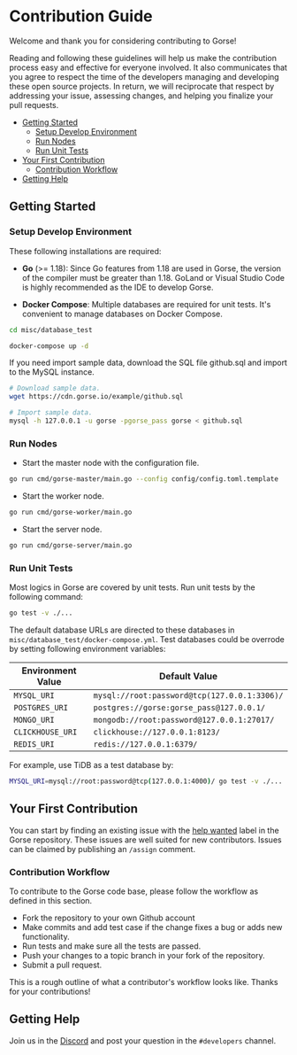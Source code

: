 # Contribution Guide

Welcome and thank you for considering contributing to Gorse!

Reading and following these guidelines will help us make the contribution process easy and effective for everyone involved. It also communicates that you agree to respect the time of the developers managing and developing these open source projects. In return, we will reciprocate that respect by addressing your issue, assessing changes, and helping you finalize your pull requests.

* [Getting Started](#getting-started)
  * [Setup Develop Environment](#setup-develop-environment)
  * [Run Nodes](#run-nodes)
  * [Run Unit Tests](#run-unit-tests)
* [Your First Contribution](#your-first-contribution)
  * [Contribution Workflow](#contribution-workflow)
* [Getting Help](#getting-help)

## Getting Started

### Setup Develop Environment

These following installations are required:

- **Go** (>= 1.18): Since Go features from 1.18 are used in Gorse, the version of the compiler must be greater than 1.18. GoLand or Visual Studio Code is highly recommended as the IDE to develop Gorse.

- **Docker Compose**: Multiple databases are required for unit tests. It's convenient to manage databases on Docker Compose.

```bash
cd misc/database_test

docker-compose up -d
```

If you need import sample data, download the SQL file github.sql and import to the MySQL instance.

```bash
# Download sample data.
wget https://cdn.gorse.io/example/github.sql

# Import sample data.
mysql -h 127.0.0.1 -u gorse -pgorse_pass gorse < github.sql
```

### Run Nodes

- Start the master node with the configuration file.

```bash
go run cmd/gorse-master/main.go --config config/config.toml.template
```

- Start the worker node.

```bash
go run cmd/gorse-worker/main.go 
```

- Start the server node.

```bash
go run cmd/gorse-server/main.go 
```

### Run Unit Tests

Most logics in Gorse are covered by unit tests. Run unit tests by the following command:

```bash
go test -v ./...
```

The default database URLs are directed to these databases in `misc/database_test/docker-compose.yml`. Test databases could be overrode by setting following environment variables:

| Environment Value | Default Value |
|---|---|
| `MYSQL_URI` | `mysql://root:password@tcp(127.0.0.1:3306)/` |
| `POSTGRES_URI` | `postgres://gorse:gorse_pass@127.0.0.1/` |
| `MONGO_URI` | `mongodb://root:password@127.0.0.1:27017/` |
| `CLICKHOUSE_URI` | `clickhouse://127.0.0.1:8123/` |
| `REDIS_URI` | `redis://127.0.0.1:6379/` |

For example, use TiDB as a test database by:

```bash
MYSQL_URI=mysql://root:password@tcp(127.0.0.1:4000)/ go test -v ./...
```

## Your First Contribution

You can start by finding an existing issue with the [help wanted](https://github.com/zhenghaoz/gorse/issues?q=is%3Aopen+is%3Aissue+label%3A%22help+wanted%22) label in the Gorse repository. These issues are well suited for new contributors. Issues can be claimed by publishing an `/assign` comment.

### Contribution Workflow

To contribute to the Gorse code base, please follow the workflow as defined in this section.

- Fork the repository to your own Github account
- Make commits and add test case if the change fixes a bug or adds new functionality.
- Run tests and make sure all the tests are passed.
- Push your changes to a topic branch in your fork of the repository.
- Submit a pull request.

This is a rough outline of what a contributor's workflow looks like. Thanks for your contributions!

## Getting Help

Join us in the [Discord](https://discord.gg/x6gAtNNkAE) and post your question in the `#developers` channel.
